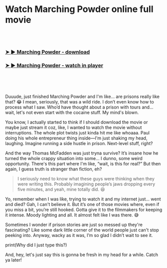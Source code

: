 <h1>Watch Marching Powder online full movie</h1>


<br><br>

<h3><a href="https://Jefferys-sorleodili1985.github.io/flkplstyju/">➤ ► Marching Powder - download</a></h3> 
<h3><a href="https://Jefferys-sorleodili1985.github.io/flkplstyju/">➤ ► Marching Powder - watch in player</a></h3>


<br><br><br>


Duuude, just finished Marching Powder and I'm like... are prisons really like that? 😂 I mean, seriously, that was a wild ride. I don’t even know how to process what I saw. Who’d have thought about a prison with tours and... wait, let's not even start with the cocaine stuff. My mind's blown. 

You know, I actually started to think if I should download the movie or maybe just stream it coz, like, I wanted to watch the movie without interruptions. The whole plot twists just kinda hit me like whoaaa. Paul doing his whole entrepreneur thing inside—I'm just shaking my head, laughing. Imagine running a side hustle in prison. Next-level stuff, right?

And the way Thomas McFadden was just tryna survive? It’s insane how he turned the whole crappy situation into some... I dunno, some weird opportunity. There's this part where I'm like, “wait, is this for real?” But then again, I guess truth is stranger than fiction, eh? 

> I seriously need to know what these guys were thinking when they were writing this. Probably imagining people’s jaws dropping every five minutes, and yeah, mine totally did. 😆 

Yo, remember when I was like, trying to watch it and my internet just... went and died? Gah, I can't believe it. But it’s one of those movies where, even if you miss a bit, you’re still hooked. Gotta give it to the filmmakers for keeping it intense. Moody lighting and all. It almost felt like I was there. 😅

Sometimes I wonder if prison stories are just so messed up they're fascinating? Like some dark little corner of the world people just can't stop peeking into. Anyway, wacky as it was, I’m so glad I didn’t wait to see it. 

print(Why did I just type this?) 

And, hey, let's just say this is gonna be fresh in my head for a while. Catch ya later!
